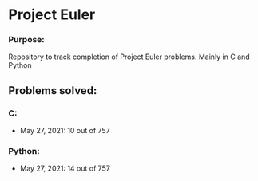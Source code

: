 # Project Euler

### Purpose:
Repository to track completion of Project Euler problems. Mainly in C and Python

## Problems solved:

### C:
<ul>
<li>May 27, 2021: 10 out of 757
</ul>

### Python: 
<ul>
<li>May 27, 2021: 14 out of 757
</ul>
